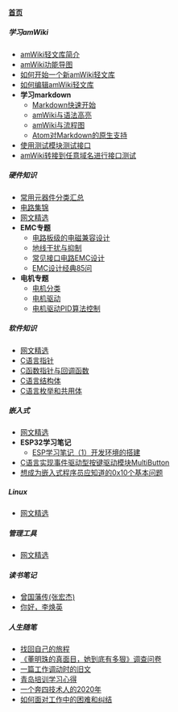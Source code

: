 
#### [首页](?file=home-首页)

##### 学习amWiki
- [amWiki轻文库简介](?file=001-学习amWiki/01-amWiki轻文库简介 "amWiki轻文库简介")
- [amWiki功能导图](?file=001-学习amWiki/02-amWiki功能导图 "amWiki功能导图")
- [如何开始一个新amWiki轻文库](?file=001-学习amWiki/03-如何开始一个新amWiki轻文库 "如何开始一个新amWiki轻文库")
- [如何编辑amWiki轻文库](?file=001-学习amWiki/04-如何编辑amWiki轻文库 "如何编辑amWiki轻文库")
- **学习markdown**
    - [Markdown快速开始](?file=001-学习amWiki/05-学习markdown/01-Markdown快速开始 "Markdown快速开始")
    - [amWiki与语法高亮](?file=001-学习amWiki/05-学习markdown/02-amWiki与语法高亮 "amWiki与语法高亮")
    - [amWiki与流程图](?file=001-学习amWiki/05-学习markdown/03-amWiki与流程图 "amWiki与流程图")
    - [Atom对Markdown的原生支持](?file=001-学习amWiki/05-学习markdown/05-Atom对Markdown的原生支持 "Atom对Markdown的原生支持")
- [使用测试模块测试接口](?file=001-学习amWiki/06-使用测试模块测试接口 "使用测试模块测试接口")
- [amWiki转接到任意域名进行接口测试](?file=001-学习amWiki/07-amWiki转接到任意域名进行接口测试 "amWiki转接到任意域名进行接口测试")

##### 硬件知识
- [常用元器件分类汇总](?file=002-硬件知识/001-常用元器件分类汇总 "常用元器件分类汇总")
- [电路集锦](?file=002-硬件知识/002-电路集锦 "电路集锦")
- [网文精选](?file=002-硬件知识/003-网文精选 "网文精选")
- **EMC专题**
    - [电路板级的电磁兼容设计](?file=002-硬件知识/004-EMC专题/001-电路板级的电磁兼容设计 "电路板级的电磁兼容设计")
    - [地线干扰与抑制](?file=002-硬件知识/004-EMC专题/002-地线干扰与抑制 "地线干扰与抑制")
    - [常见接口电路EMC设计](?file=002-硬件知识/004-EMC专题/003-常见接口电路EMC设计 "常见接口电路EMC设计")
    - [EMC设计经典85问](?file=002-硬件知识/004-EMC专题/004-EMC设计经典85问 "EMC设计经典85问")
- **电机专题**
    - [电机分类](?file=002-硬件知识/005-电机专题/001-电机分类 "电机分类")
    - [电机驱动](?file=002-硬件知识/005-电机专题/002-电机驱动 "电机驱动")
    - [电机驱动PID算法控制](?file=002-硬件知识/005-电机专题/003-电机驱动PID算法控制 "电机驱动PID算法控制")

##### 软件知识
- [网文精选](?file=003-软件知识/001-网文精选 "网文精选")
- [C语言指针](?file=003-软件知识/002-C语言指针 "C语言指针")
- [C函数指针与回调函数](?file=003-软件知识/003-C函数指针与回调函数 "C函数指针与回调函数")
- [C语言结构体](?file=003-软件知识/004-C语言结构体 "C语言结构体")
- [C语言枚举和共用体](?file=003-软件知识/005-C语言枚举和共用体 "C语言枚举和共用体")

##### 嵌入式
- [网文精选](?file=004-嵌入式/001-网文精选 "网文精选")
- **ESP32学习笔记**
    - [ESP学习笔记（1）开发环境的搭建](?file=004-嵌入式/002-ESP32学习笔记/001-ESP学习笔记（1）开发环境的搭建 "ESP学习笔记（1）开发环境的搭建")
- [C语言实现事件驱动型按键驱动模块MultiButton](?file=004-嵌入式/003-C语言实现事件驱动型按键驱动模块MultiButton "C语言实现事件驱动型按键驱动模块MultiButton")
- [想成为嵌入式程序员应知道的0x10个基本问题](?file=004-嵌入式/004-想成为嵌入式程序员应知道的0x10个基本问题 "想成为嵌入式程序员应知道的0x10个基本问题")

##### Linux
- [网文精选](?file=005-Linux/001-网文精选 "网文精选")

##### 管理工具
- [网文精选](?file=006-管理工具/001-网文精选 "网文精选")

##### 读书笔记
- [曾国藩传&#40;张宏杰&#41;](?file=007-读书笔记/001-曾国藩传&#40;张宏杰&#41; "曾国藩传&#40;张宏杰&#41;")
- [你好，李焕英](?file=007-读书笔记/002-你好，李焕英 "你好，李焕英")

##### 人生随笔
- [找回自己的旅程](?file=008-人生随笔/001-找回自己的旅程 "找回自己的旅程")
- [《董明珠的真面目，她到底有多狠》调查问卷](?file=008-人生随笔/002-《董明珠的真面目，她到底有多狠》调查问卷 "《董明珠的真面目，她到底有多狠》调查问卷")
- [一篇工作调动时的旧文](?file=008-人生随笔/003-一篇工作调动时的旧文 "一篇工作调动时的旧文")
- [青岛培训学习心得](?file=008-人生随笔/004-青岛培训学习心得 "青岛培训学习心得")
- [一个奔四技术人的2020年](?file=008-人生随笔/005-一个奔四技术人的2020年 "一个奔四技术人的2020年")
- [如何面对工作中的困难和纠结](?file=008-人生随笔/006-如何面对工作中的困难和纠结 "如何面对工作中的困难和纠结")
